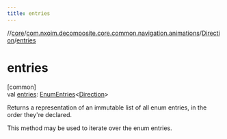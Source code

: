 ```yaml
---
title: entries
---
```

//[core](../../../index.html)/[com.nxoim.decomposite.core.common.navigation.animations](../index.html)/[Direction](index.html)/[entries](entries.html)



# entries



[common]\
val [entries](entries.html): [EnumEntries](https://kotlinlang.org/api/latest/jvm/stdlib/kotlin.enums/-enum-entries/index.html)&lt;[Direction](index.html)&gt;



Returns a representation of an immutable list of all enum entries, in the order they're declared.



This method may be used to iterate over the enum entries.




